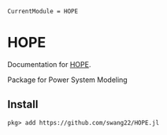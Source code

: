 ```@meta
CurrentModule = HOPE
```

# HOPE

Documentation for [HOPE](https://github.com/SW/HOPE.jl).

Package for Power System Modeling

## Install

```julia-repl
pkg> add https://github.com/swang22/HOPE.jl
```
